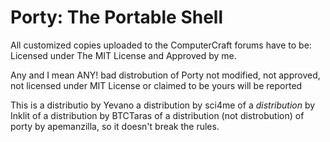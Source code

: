 # Porty: The Portable Shell

All customized copies uploaded to the ComputerCraft forums have to be:
Licensed under The MIT License and Approved by me.

Any and I mean ANY! bad distrobution of Porty not modified, not approved, not licensed under MIT License or claimed to be yours will be reported

This is a distributio by Yevano a distribution by sci4me of a *distribution* by Inklit of a distribution by BTCTaras of a distribution (not distrobution) of porty by apemanzilla, so it doesn't break the rules.

